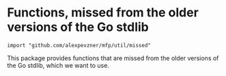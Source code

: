# Functions, missed from the older versions of the Go stdlib

```
import "github.com/alexpevzner/mfp/util/missed"
```

This package provides functions that are missed from the older versions
of the Go stdlib, which we want to use.

<!-- vim:ts=8:sw=4:et:textwidth=72
-->
